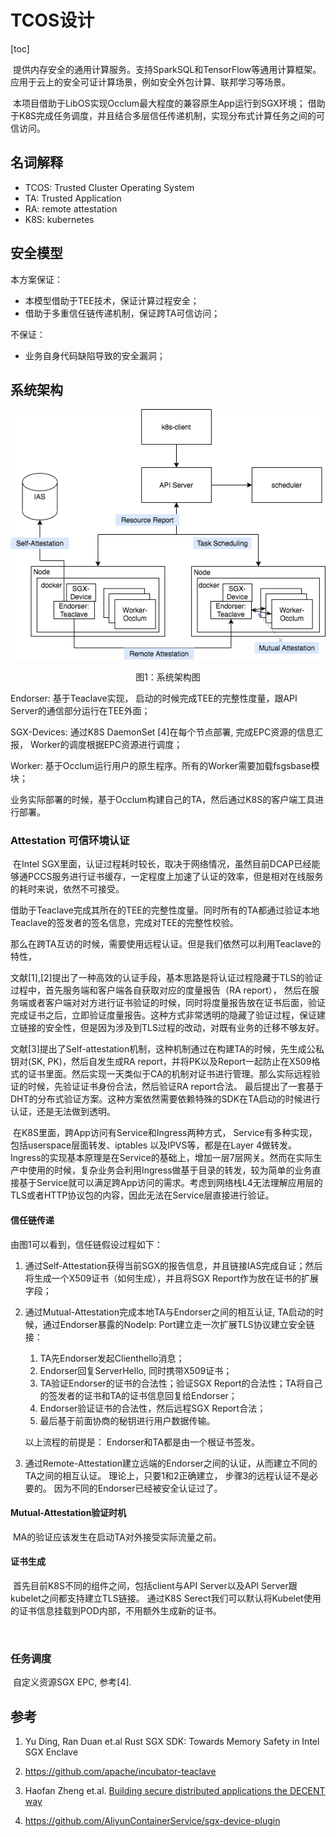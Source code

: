 # TCOS设计

[toc]

​	提供内存安全的通用计算服务。支持SparkSQL和TensorFlow等通用计算框架。 应用于云上的安全可证计算场景，例如安全外包计算、联邦学习等场景。

​	本项目借助于LibOS实现Occlum最大程度的兼容原生App运行到SGX环境； 借助于K8S完成任务调度，并且结合多层信任传递机制，实现分布式计算任务之间的可信访问。

## 名词解释

* TCOS:  Trusted Cluster Operating System
* TA: Trusted Application
* RA: remote attestation
* K8S: kubernetes 

## 安全模型

本方案保证：

* 本模型借助于TEE技术，保证计算过程安全；
* 借助于多重信任链传递机制，保证跨TA可信访问；

不保证： 

* 业务自身代码缺陷导致的安全漏洞；

## 系统架构

![arch](./TCOS.png)

<center> 图1：系统架构图</center>

Endorser:  基于Teaclave实现， 启动的时候完成TEE的完整性度量，跟API Server的通信部分运行在TEE外面；

SGX-Devices: 通过K8S DaemonSet [4]在每个节点部署, 完成EPC资源的信息汇报， Worker的调度根据EPC资源进行调度；

Worker:   基于Occlum运行用户的原生程序。所有的Worker需要加载fsgsbase模块；



业务实际部署的时候，基于Occlum构建自己的TA，然后通过K8S的客户端工具进行部署。



### Attestation 可信环境认证

​	在Intel SGX里面，认证过程耗时较长，取决于网络情况，虽然目前DCAP已经能够通PCCS服务进行证书缓存，一定程度上加速了认证的效率，但是相对在线服务的耗时来说，依然不可接受。

​	借助于Teaclave完成其所在的TEE的完整性度量。同时所有的TA都通过验证本地Teaclave的签发者的签名信息，完成对TEE的完整性校验。

​	那么在跨TA互访的时候，需要使用远程认证。但是我们依然可以利用Teaclave的特性，

​	文献[1],[2]提出了一种高效的认证手段，基本思路是将认证过程隐藏于TLS的验证过程中，首先服务端和客户端各自获取对应的度量报告（RA report）， 然后在服务端或者客户端对对方进行证书验证的时候，同时将度量报告放在证书后面，验证完成证书之后，立即验证度量报告。这种方式非常透明的隐藏了验证过程，保证建立链接的安全性，但是因为涉及到TLS过程的改动，对既有业务的迁移不够友好。

​	文献[3]提出了Self-attestation机制，这种机制通过在构建TA的时候，先生成公私钥对(SK, PK)，然后自发生成RA report，并将PK以及Report一起防止在X509格式的证书里面。然后实现一天类似于CA的机制对证书进行管理。那么实际远程验证的时候，先验证证书身份合法，然后验证RA report合法。 最后提出了一套基于DHT的分布式验证方案。这种方案依然需要依赖特殊的SDK在TA启动的时候进行认证，还是无法做到透明。

​	在K8S里面，跨App访问有Service和Ingress两种方式， Service有多种实现，包括userspace层面转发、iptables 以及IPVS等，都是在Layer 4做转发。 Ingress的实现基本原理是在Service的基础上，增加一层7层网关。然而在实际生产中使用的时候，复杂业务会利用Ingress做基于目录的转发，较为简单的业务直接基于Service就可以满足跨App访问的需求。考虑到网络栈L4无法理解应用层的TLS或者HTTP协议包的内容，因此无法在Service层直接进行验证。

#### 信任链传递

由图1可以看到，信任链假设过程如下：

1. 通过Self-Attestation获得当前SGX的报告信息，并且链接IAS完成自证；然后将生成一个X509证书（如何生成），并且将SGX Report作为放在证书的扩展字段；

2. 通过Mutual-Attestation完成本地TA与Endorser之间的相互认证,  TA启动的时候，通过Endorser暴露的NodeIp: Port建立走一次扩展TLS协议建立安全链接：

   1. TA先Endorser发起Clienthello消息；
   2. Endorser回复ServerHello, 同时携带X509证书；
   3. TA验证Endorser的证书的合法性；验证SGX Report的合法性；TA将自己的签发者的证书和TA的证书信息回复给Endorser； 
   4. Endorser验证证书的合法性，然后远程SGX Report合法； 
   5. 最后基于前面协商的秘钥进行用户数据传输。

   以上流程的前提是： Endorser和TA都是由一个根证书签发。

3. 通过Remote-Attestation建立远端的Endorser之间的认证，从而建立不同的TA之间的相互认证。 理论上，只要1和2正确建立， 步骤3的远程认证不是必要的。 因为不同的Endorser已经被安全认证过了。



#### Mutual-Attestation验证时机

​	MA的验证应该发生在启动TA对外接受实际流量之前。



#### 证书生成

​	首先目前K8S不同的组件之间，包括client与API Server以及API Server跟kubelet之间都支持建立TLS链接。 通过K8S Serect我们可以默认将Kubelet使用的证书信息挂载到POD内部，不用额外生成新的证书。

​	

### 任务调度

​	自定义资源SGX EPC, 参考[4].

## 参考

1. Yu Ding, Ran Duan et.al  Rust SGX SDK: Towards Memory Safety in Intel SGX Enclave

2. https://github.com/apache/incubator-teaclave

3. Haofan Zheng et.al.  [Building secure distributed applications the DECENT way](https://arxiv.org/pdf/2004.02020.pdf)

4. https://github.com/AliyunContainerService/sgx-device-plugin

   
